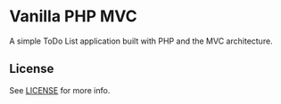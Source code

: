 # Vanilla PHP MVC

A simple ToDo List application built with PHP and the MVC architecture.

## License

See [LICENSE](LICENSE) for more info.